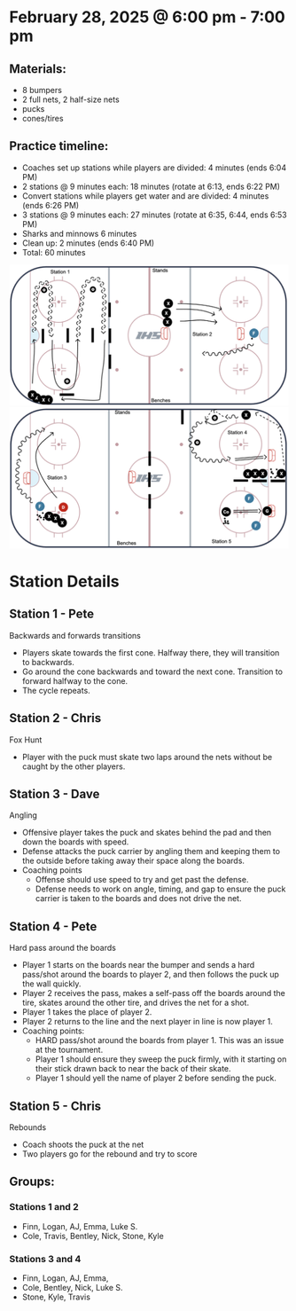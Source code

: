 # February 28, 2025 @ 6:00 pm - 7:00 pm

## Materials:
- 8 bumpers
- 2 full nets, 2 half-size nets
- pucks
- cones/tires

## Practice timeline:
- Coaches set up stations while players are divided: 4 minutes (ends 6:04 PM)
- 2 stations @ 9 minutes each: 18 minutes (rotate at 6:13, ends 6:22 PM)
- Convert stations while players get water and are divided: 4 minutes (ends 6:26 PM)
- 3 stations @ 9 minutes each: 27 minutes (rotate at 6:35, 6:44, ends 6:53 PM)
- Sharks and minnows 6 minutes
- Clean up: 2 minutes (ends 6:40 PM)
- Total: 60 minutes

<img src="https://github.com/salter14/hockey/blob/main/drill_diagrams/Practice_layout_20250228_pt1.png" alt="alt" width="800px">
<img src="https://github.com/salter14/hockey/blob/main/drill_diagrams/Practice_layout_20250228_pt2.png" alt="alt" width="800px">

# Station Details

## Station 1 - Pete
Backwards and forwards transitions
- Players skate towards the first cone. Halfway there, they will transition to backwards.
- Go around the cone backwards and toward the next cone. Transition to forward halfway to the cone.
- The cycle repeats.

## Station 2 - Chris
Fox Hunt
- Player with the puck must skate two laps around the nets without be caught by the other players.

## Station 3 - Dave
Angling
- Offensive player takes the puck and skates behind the pad and then down the boards with speed.
- Defense attacks the puck carrier by angling them and keeping them to the outside before taking away their space along the boards.
- Coaching points
    - Offense should use speed to try and get past the defense.
    - Defense needs to work on angle, timing, and gap to ensure the puck carrier is taken to the boards and does not drive the net.

## Station 4 - Pete
Hard pass around the boards
- Player 1 starts on the boards near the bumper and sends a hard pass/shot around the boards to player 2, and then follows the puck up the wall quickly.
- Player 2 receives the pass, makes a self-pass off the boards around the tire, skates around the other tire, and drives the net for a shot.
- Player 1 takes the place of player 2.
- Player 2 returns to the line and the next player in line is now player 1.
- Coaching points:
  - HARD pass/shot around the boards from player 1. This was an issue at the tournament.
  - Player 1 should ensure they sweep the puck firmly, with it starting on their stick drawn back to near the back of their skate.
  - Player 1 should yell the name of player 2 before sending the puck.

## Station 5 - Chris
Rebounds
- Coach shoots the puck at the net
- Two players go for the rebound and try to score

## Groups:
### Stations 1 and 2
- Finn, Logan, AJ, Emma, Luke S.
- Cole, Travis, Bentley, Nick, Stone, Kyle

### Stations 3 and 4
- Finn, Logan, AJ, Emma, 
- Cole, Bentley, Nick, Luke S.
- Stone, Kyle, Travis

